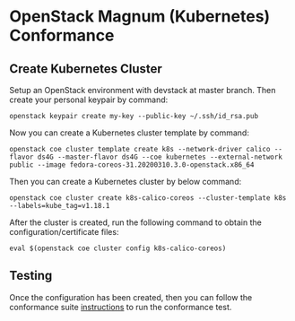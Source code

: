 # OpenStack Magnum (Kubernetes) Conformance

## Create Kubernetes Cluster

Setup an OpenStack environment with devstack at master branch. Then create your personal keypair by command:

	openstack keypair create my-key --public-key ~/.ssh/id_rsa.pub

Now you can create a Kubernetes cluster template by command:

	openstack coe cluster template create k8s --network-driver calico --flavor ds4G --master-flavor ds4G --coe kubernetes --external-network public --image fedora-coreos-31.20200310.3.0-openstack.x86_64

Then you can create a Kubernetes cluster by below command:

	openstack coe cluster create k8s-calico-coreos --cluster-template k8s --labels=kube_tag=v1.18.1

After the cluster is created, run the following command to obtain the configuration/certificate files:

	eval $(openstack coe cluster config k8s-calico-coreos)

## Testing      

Once the configuration has been created, then you can follow the conformance suite [instructions](https://github.com/cncf/k8s-conformance/blob/master/instructions.md#running) to run the conformance test.
